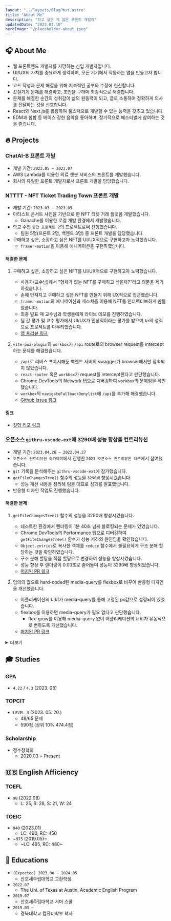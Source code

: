```yaml
---
layout: "../layouts/BlogPost.astro"
title: "About Me"
description: "하고 싶은 게 많은 프론트 개발자"
updatedDate: "2023.07.10"
heroImage: "/placeholder-about.jpeg"
---
```


## 🎧 About Me

- 웹 프론트엔드 개발자를 지망하는 신입 개발자입니다.
- UI/UX의 가치를 중요하게 생각하며, 모든 기기에서 작동하는 앱을 만들고자 합니다.
- 코드 작성과 문제 해결을 위해 지속적인 공부와 수정에 헌신합니다.
- 끈질기게 문제를 해결하고, 조언을 구하며 최종적으로 해결합니다.
- 문제를 해결한 순간의 성취감이 삶의 원동력이 되고, 글로 소통하여 정확하게 의사를 전달하는 것을 선호합니다.
- React와 Next.js를 활용하여 풀스택으로 개발할 수 있는 능력을 갖추고 있습니다.
- EDM과 힙합 등 베이스 강한 음악을 좋아하며, 정기적으로 페스티벌에 참여하는 것을 즐깁니다.

## 🔥 Projects

### ChatAI-B 프론트 개발

- 개발 기간: `2023.05 ~ 2023.07`
- AWS Lambda를 이용한 의료 챗봇 서비스의 프론트를 개발했습니다.
- 회사의 유일한 프론트 개발자로서 프론트 개발을 담당했습니다.

### NTTTT - NFT Ticket Trading Town 프론트 개발

- 개발 기간: `2023.03 ~ 2023.05`
- 아티스트 콘서트 사진을 기반으로 한 NFT 티켓 거래 플랫폼 개발했습니다.
  - Ganache를 이용한 로컬 개발 환경에서 개발했습니다.
- 학교 수업 `종합 프로젝트 2`의 프로젝트로써 진행했습니다.
  - 팀원 5명(프론트 2명, 백엔드 3명) 중 프론트 개발을 담당했습니다.
- 구매하고 싶은, 소장하고 싶은 NFT를 UI/UX적으로 구현하고자 노력했습니다.
  - `framer-motion`을 이용해 애니메이션을 구현하였습니다.

#### 해결한 문제

1. 구매하고 싶은, 소장하고 싶은 NFT를 UI/UX적으로 구현하고자 노력했습니다.

   - 사용자(교수님)께서 "형체가 없는 NFT를 구매하고 싶을까?"라고 의문을 제기하셨습니다.
   - 손에 만져지고 구매하고 싶은 NFT를 만들기 위해 UX적으로 접근했습니다.
   - `framer-motion`의 애니메이션과 제스쳐를 이용해 NFT를 인터랙티브하게 만들었습니다.
   - 최종 발표 때 교수님과 학생들에게 라이브 데모를 진행하였습니다.
   - 팀 간 평가 및 교수 평가에서 UI/UX가 인상적이라는 평가를 받으며 `A+`의 성적으로 프로젝트를 마무리했습니다.
   - <a href="https://github.com/NTTTT-NFT-Ticket-Trading-Town/NTTTT-FE/blob/main/public/NTTTT_%EC%8B%9C%EC%97%B0%EC%98%81%EC%83%81.gif" target="_blank">
        앱 프리뷰 링크
       </a>

2. `vite-pwa-plugin`의 `workbox`가 `/api` route로의 browser request를 intercept하는 문제를 해결했습니다.

   - `/api`로 리버스 프록시해둔 백엔드 서버의 swagger가 browser에서만 접속되지 않았습니다.
   - `react-router` 혹은 `workbox`가 request를 intercept한다고 판단했습니다.
   - Chrome DevTools의 Network 탭으로 디버깅하여 `workbox`의 문제임을 확인했습니다.
   - `workbox`의 `navigateFallbackDenylist`에 `/api`를 추가해 해결했습니다.
   - <a href="https://github.com/NTTTT-NFT-Ticket-Trading-Town/NTTTT-FE/issues/62" target="_blank">
         Github Issue 링크
       </a>

#### 링크

- <a href="https://github.com/ntttt-nft-ticket-trading-town/ntttt-fe" target="_blank">
    깃헙 리포 링크
  </a>

### 오픈소스 `githru-vscode-ext`에 3290배 성능 향상을 컨트리뷰션

- 개발 기간: `2023.04.26 ~ 2022.04.27`
- `오픈소스 컨트리뷰션 아카데미`에서 진행한 `2023 오픈소스 컨트리뷰톤 대구`에서 참여했습니다.
- `git` 기록을 분석해주는 `githru-vscode-ext`에 참가했습니다.
- `getFileChangesTree()` 함수의 성능을 `3290배` 향상시켰습니다.
  - 성능 개선 내용을 정리해 팀을 대표로 성과를 발표했습니다.
- 반응형 디자인 작업도 진행했습니다.

#### 해결한 문제

1. `getFileChangesTree()` 함수의 성능을 3290배 향상시켰습니다.

   - 테스트한 환경에서 렌더링이 1분 40초 넘게 블로킹되는 문제가 있었습니다.
   - Chrome DevTools의 Performance 탭으로 디버깅하여 `getFileChangesTree()` 함수가 성능 저하의 원인임을 확인했습니다.
   - `Object.entries`로 복사한 객체를 `reduce` 함수에서 불필요하게 구조 분해 할당하는 것을 확인하였습니다.
   - 구조 분해 할당을 직접 할당으로 변경하여 성능을 향상시켰습니다.
   - 성능 향상 후 렌더링이 0.03초로 줄어들며 성능이 3290배 향상되었습니다.
   - <a href="https://github.com/githru/githru-vscode-ext/pull/304" target="_blank">
     머지된 PR 링크
     </a>

1. 임의의 값으로 hard-coded된 media-query를 flexbox로 바꾸어 반응형 디자인을 개선했습니다.

   - 어플리케이션의 너비가 media-query를 통해 고정된 px값으로 설정되어 있었습니다.
   - flexbox를 이용하면 media-query가 필요 없다고 판단했습니다.
     - flex-grow를 이용해 media-query 없이 어플리케이션의 너비가 유동적으로 변하도록 개선했습니다.
   - <a href="https://github.com/githru/githru-vscode-ext/pull/300" target="_blank">
     머지된 PR 링크
     </a>

<details>
<summary>더보기</summary>

### [2022 대구를 빛내는 SW 해커톤] 신청 폼 프론트 개발

- 개발 기간: `2021.08 ~ 2021.09`
- [2022 대구를 빛내는 SW 해커톤]은 컴퓨터학부에서 기획한 해커톤입니다
- 해당 기획으로 SW교육원에 도움과 후원을 요청했습니다
- SW교육원은 **50팀, 180명 이상 지원 받을 것을 요구**했습니다
- 신청을 독려하기 위해 매력적인 신청 폼을 기획하였습니다
- **실시간 지원 현황** 확인과 인터랙티브한 폼을 제작했습니다

#### 역할

- 잘못 적은, 미입력한 데이터가 없도록 폼의 유효성을 검증했습니다.
  - 오류 없이 데이터를 처리하는 것은 신청자와 운영진 모두 필요한 기능이었습니다.
  - `zod`, `react-hook-form`을 이용해 유효성 검사를 구현했습니다
  - 실제로 접수된 **221명** 데이터 중 누락되거나 잘못 적힌 데이터가 없었고 신청자의 항의 메일도 없었습니다
- 백엔드와 REST API를 이용해 데이터를 주고받았습니다
  - 백엔드와의 협업을 위해 API 명세를 작성했습니다
  - `axios`를 이용해 데이터를 주고받았습니다
  - `react-query`를 이용해 주고 받은 데이터를 관리했습니다.
- **Google Analytics**를 이용해 접속자에 대한 정보를 수집했습니다
  - 신청 접수 기간 동안 총 **533명**이 접속했고 총 **2523회** 조회됐음을 확인했습니다

#### 링크

- <a href="https://github.com/chaejunlee/cse-hackathon" target="_blank">
    깃헙 리포 링크
  </a>

### 학회 홈페이지 외주 제작

- 학부 교수님들께 학회 홍보 홈페이지를 의뢰 받아 제작하였습니다
- **빠른 화면 로딩**을 주문 받아 정적인 사이트를 제작하고자 노력했습니다
- 모바일, 데스크탑 환경에서 모두 잘 보이도록 반응형 웹을 구현했습니다

#### 빠른 화면 로딩

- **UCWIT**의 경우 HTML, CSS만을 이용했습니다
  - 개발 기간: `2022.10 ~ 2022.11`
  - 요청하신 페이지 수가 적어서 HTML만으로도 컨텐츠 추가/수정이 어렵지 않았습니다
- **AVSS**의 경우 Astro 프레임워크를 이용했습니다
  - 개발 기간: `2022.12 ~`
  - 요청하신 페이지 수가 많아서 HTML만으로는 추가/수정이 어려웠습니다
  - Composability는 최대화하면서 클라이언트에 전달되는 JS를 최소화하고자 Astro 프레임워크를 사용했습니다
  - Vercel을 이용해 배포하였습니다
  - 잦은 수정 요청에도 2 ~ 3일 안에 요청 사항을 완벽하게 반영했습니다

#### 링크

- <a href="https://computer.knu.ac.kr/ucwit2022" target="_blank">
    UCWIT
  </a>
- <a href="https://github.com/chaejunlee/avss-2023" target="_blank">
    AVSS2023
  </a>

### 다국어 지원 버스 예약 시스템 (영어/스페인어)

- 개발 기간: `2022.10 ~ 2022.12`
- 외국인 버디 활동을 하면서 라틴어를 사용하는 외국을 위한 버스 예약 시스템이 필요함을 느꼈습니다
- 실제 발권까지 구현할 수 없어 배포는 못했지만 실제 서비스를 따라 만들면서 디비 설계 능력을 키웠습니다

#### 역할

- 아이디어를 기획과 기능을 제안했습니다
- ER Diagram 설계, ER Schema 설계, SQL 작성했습니다
- DB를 이용한 웹 서비스 제작에서 프론트 디자인을 맡았습니다
- DB와의 연동을 JDBC로 구현했고 JSP만 사용할 수 있었습니다

#### 어려움

- JSP는 페이지 생성 기술이기 때문에 클라이언트에서 접근할 수 있는 REST API를 구현할 수 없었습니다
- 클라이언트는 서버로부터 페이지 단위로 데이터를 받기 때문에 React 등 JS를 사용해 SPA를 구현하는 것은 불가능했습니다
- 데이터를 처리하는 핵심 기능들은 서버에 의존하는 방식으로 설계했습니다
- 프론트는 JS를 제외시키고 Semantic한 태그들과 CSS만으로 해결하였습니다

#### 기술

- Oracle DB 11g & JDBC
- JSP & CSS

#### 링크

- <a href="https://github.com/chaejunlee/COMP0322" target="_blank">
    깃헙 리포 링크
  </a>
- <a href="https://youtu.be/e_PgEpe5W-E" target="_blank">유튜브 데모 영상</a>

</details>

## 🎓 Studies

### GPA

- `4.22` / `4.3` (2023. 08)

### TOPCIT

- `LEVEL 3` (2023. 05. 20.)
  - 48/65 문제
  - 590점 (상위 10% 474.4점)

### Scholarship

- 정수장학회
  - 2020.03 ~ Present

## 🇺🇸 English Afficiency

### TOEFL

- `98` (2022.08)
  - L: 25, R: 28, S: 21, W: 24

### TOEIC

- `940` (2023.01)
  - LC: 490, RC: 450
- ~`975` (2019.05)~
  - ~LC: 495, RC: 480~

## 📍 Educations

- `(Expected) 2023.08 ~ 2024.05`
  - 산호세주립대학교 교환학생
- `2022.07`
  - The Uni. of Texas at Austin, Academic English Program
- `2019.07`
  - 산호세주립대학교 서머 스쿨
- `2019.03 ~`
  - 경북대학교 컴퓨터학부 학사
